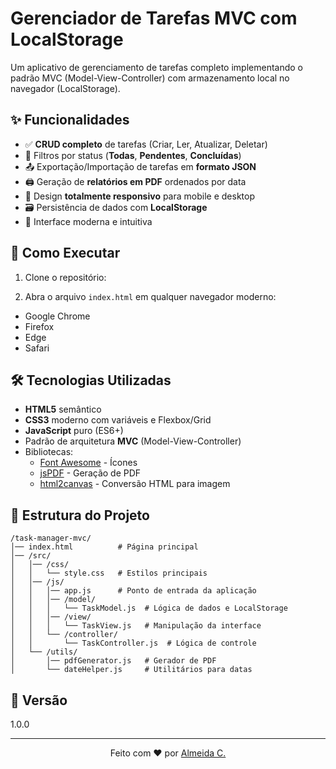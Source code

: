 # Gerenciador de Tarefas MVC com LocalStorage

Um aplicativo de gerenciamento de tarefas completo implementando o padrão MVC (Model-View-Controller) com armazenamento local no navegador (LocalStorage).

## ✨ Funcionalidades

- ✅ **CRUD completo** de tarefas (Criar, Ler, Atualizar, Deletar)
- 📅 Filtros por status (**Todas**, **Pendentes**, **Concluídas**)
- 📤 Exportação/Importação de tarefas em **formato JSON**
- 🖨️ Geração de **relatórios em PDF** ordenados por data
- 📱 Design **totalmente responsivo** para mobile e desktop
- 🗃️ Persistência de dados com **LocalStorage**
- 🎨 Interface moderna e intuitiva

## 🚀 Como Executar

1. Clone o repositório:

2. Abra o arquivo `index.html` em qualquer navegador moderno:
- Google Chrome
- Firefox
- Edge
- Safari

## 🛠️ Tecnologias Utilizadas

- **HTML5** semântico
- **CSS3** moderno com variáveis e Flexbox/Grid
- **JavaScript** puro (ES6+)
- Padrão de arquitetura **MVC** (Model-View-Controller)
- Bibliotecas:
  - [Font Awesome](https://fontawesome.com/) - Ícones
  - [jsPDF](https://parall.ax/products/jspdf) - Geração de PDF
  - [html2canvas](https://html2canvas.hertzen.com/) - Conversão HTML para imagem

## 📂 Estrutura do Projeto

```
/task-manager-mvc/
│── index.html          # Página principal
│── /src/
│   │── /css/
│   │   └── style.css   # Estilos principais
│   │── /js/
│   │   │── app.js      # Ponto de entrada da aplicação
│   │   │── /model/
│   │   │   └── TaskModel.js  # Lógica de dados e LocalStorage
│   │   │── /view/
│   │   │   └── TaskView.js   # Manipulação da interface
│   │   └── /controller/
│   │       └── TaskController.js  # Lógica de controle
│   └── /utils/
│       │── pdfGenerator.js   # Gerador de PDF
│       └── dateHelper.js     # Utilitários para datas
```

## 📌 Versão

1.0.0

---

<div align="center">
Feito com ❤️ por <a href="https://github.com/almeida-cma">Almeida C.</a>
</div>
